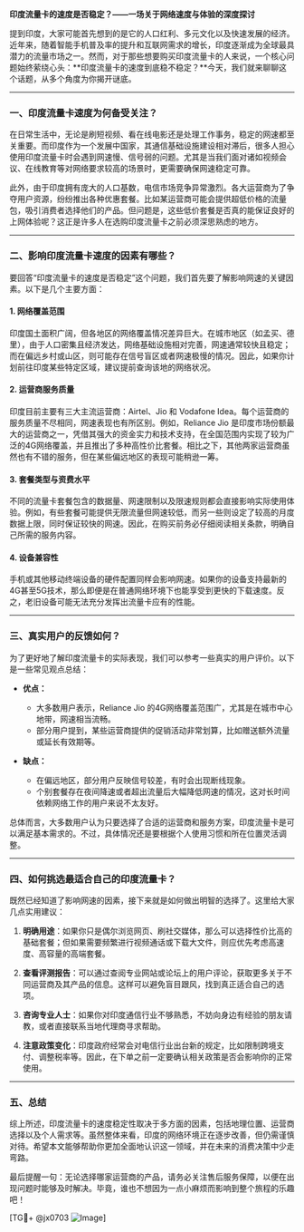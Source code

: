 **印度流量卡的速度是否稳定？——一场关于网络速度与体验的深度探讨**

提到印度，大家可能首先想到的是它的人口红利、多元文化以及快速发展的经济。近年来，随着智能手机普及率的提升和互联网需求的增长，印度逐渐成为全球最具潜力的流量市场之一。然而，对于那些想要购买印度流量卡的人来说，一个核心问题始终萦绕心头：**印度流量卡的速度到底稳不稳定？**今天，我们就来聊聊这个话题，从多个角度为你揭开谜底。

---

### 一、印度流量卡速度为何备受关注？

在日常生活中，无论是刷短视频、看在线电影还是处理工作事务，稳定的网速都至关重要。而印度作为一个发展中国家，其通信基础设施建设相对滞后，很多人担心使用印度流量卡时会遇到网速慢、信号弱的问题。尤其是当我们面对诸如视频会议、在线教育等对网络要求较高的场景时，更需要确保网速稳定可靠。

此外，由于印度拥有庞大的人口基数，电信市场竞争异常激烈。各大运营商为了争夺用户资源，纷纷推出各种优惠套餐。比如某运营商可能会提供超低价格的流量包，吸引消费者选择他们的产品。但问题是，这些低价套餐是否真的能保证良好的上网体验呢？这正是许多人在选购印度流量卡之前必须深思熟虑的地方。

---

### 二、影响印度流量卡速度的因素有哪些？

要回答“印度流量卡的速度是否稳定”这个问题，我们首先要了解影响网速的关键因素。以下是几个主要方面：

#### 1. **网络覆盖范围**
印度国土面积广阔，但各地区的网络覆盖情况差异巨大。在城市地区（如孟买、德里），由于人口密集且经济发达，网络基础设施相对完善，网速通常较快且稳定；而在偏远乡村或山区，则可能存在信号盲区或者网速极慢的情况。因此，如果你计划前往印度某些特定区域，建议提前查询该地的网络状况。

#### 2. **运营商服务质量**
印度目前主要有三大主流运营商：Airtel、Jio 和 Vodafone Idea。每个运营商的服务质量不尽相同，网速表现也有所区别。例如，Reliance Jio 是印度市场份额最大的运营商之一，凭借其强大的资金实力和技术支持，在全国范围内实现了较为广泛的4G网络覆盖，并且推出了多种高性价比套餐。相比之下，其他两家运营商虽然也有不错的服务，但在某些偏远地区的表现可能稍逊一筹。

#### 3. **套餐类型与资费水平**
不同的流量卡套餐包含的数据量、网速限制以及限速规则都会直接影响实际使用体验。例如，有些套餐可能提供无限流量但网速较低，而另一些则设定了较高的月度数据上限，同时保证较快的网速。因此，在购买前务必仔细阅读相关条款，明确自己所需的服务内容。

#### 4. **设备兼容性**
手机或其他移动终端设备的硬件配置同样会影响网速。如果你的设备支持最新的4G甚至5G技术，那么即便是在普通网络环境下也能享受到更快的下载速度。反之，老旧设备可能无法充分发挥出流量卡应有的性能。

---

### 三、真实用户的反馈如何？

为了更好地了解印度流量卡的实际表现，我们可以参考一些真实的用户评价。以下是一些常见观点总结：

- **优点：**
  - 大多数用户表示，Reliance Jio 的4G网络覆盖范围广，尤其是在城市中心地带，网速相当流畅。
  - 部分用户提到，某些运营商提供的促销活动非常划算，比如赠送额外流量或延长有效期等。
  
- **缺点：**
  - 在偏远地区，部分用户反映信号较差，有时会出现断线现象。
  - 个别套餐存在夜间降速或者超出流量后大幅降低网速的情况，这对长时间依赖网络工作的用户来说不太友好。

总体而言，大多数用户认为只要选择了合适的运营商和服务方案，印度流量卡是可以满足基本需求的。不过，具体情况还是要根据个人使用习惯和所在位置灵活调整。

---

### 四、如何挑选最适合自己的印度流量卡？

既然已经知道了影响网速的因素，接下来就是如何做出明智的选择了。这里给大家几点实用建议：

1. **明确用途**：如果你只是偶尔浏览网页、刷社交媒体，那么可以选择性价比高的基础套餐；但如果需要频繁进行视频通话或下载大文件，则应优先考虑高速度、高容量的高端套餐。

2. **查看评测报告**：可以通过查阅专业网站或论坛上的用户评论，获取更多关于不同运营商及其产品的信息。这样可以避免盲目跟风，找到真正适合自己的选项。

3. **咨询专业人士**：如果你对印度通信行业不够熟悉，不妨向身边有经验的朋友请教，或者直接联系当地代理商寻求帮助。

4. **注意政策变化**：印度政府经常会对电信行业出台新的规定，比如限制跨境支付、调整税率等。因此，在下单之前一定要确认相关政策是否会影响你的正常使用。

---

### 五、总结

综上所述，印度流量卡的速度稳定性取决于多方面的因素，包括地理位置、运营商选择以及个人需求等。虽然整体来看，印度的网络环境正在逐步改善，但仍需谨慎对待。希望本文能够帮助你更加全面地认识这一领域，并在未来的消费决策中少走弯路。

最后提醒一句：无论选择哪家运营商的产品，请务必关注售后服务保障，以便在出现问题时能够及时解决。毕竟，谁也不想因为一点小麻烦而影响到整个旅程的乐趣吧！

[TG💪+ @jx0703 ![Image](https://github.com/user-attachments/assets/dbca1d08-cadb-493c-b0ec-ad6f7a83f270)]